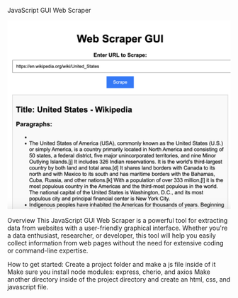 JavaScript GUI Web Scraper

![Alt text](<Screenshot 2023-10-09 at 8.29.58 PM.png>)

Overview
This JavaScript GUI Web Scraper is a powerful tool for extracting data from websites with a user-friendly graphical interface. Whether you're a data enthusiast, researcher, or developer, this tool will help you easily collect information from web pages without the need for extensive coding or command-line expertise.

How to get started:
Create a project folder and make a js file inside of it
Make sure you install node modules: express, cherio, and axios
Make another directory inside of the project directory and create an html, css, and javascript file.

